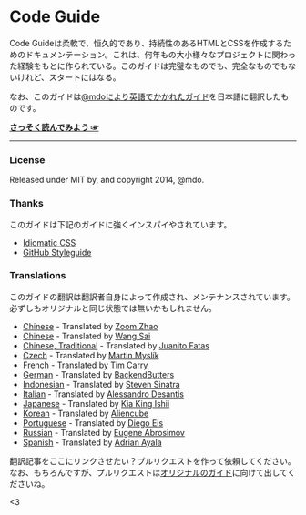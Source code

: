 # Code Guide

Code Guideは柔軟で、恒久的であり、持続性のあるHTMLとCSSを作成するためのドキュメンテーション。これは、何年もの大小様々なプロジェクトに関わった経験をもとに作られている。このガイドは完璧なものでも、完全なものでもないけれど、スタートにはなる。

なお、このガイドは[@mdoにより英語でかかれたガイド](https://github.com/mdo/code-guide)を日本語に翻訳したものです。

**[さっそく読んでみよう ☞](http://kia-king.com/code-guide)**

---

### License

Released under MIT by, and copyright 2014, @mdo.

### Thanks

このガイドは下記のガイドに強くインスパイやされています。

- [Idiomatic CSS](https://github.com/necolas/idiomatic-css)
- [GitHub Styleguide](http://github.com/styleguide)

### Translations

このガイドの翻訳は翻訳者自身によって作成され、メンテナンスされています。必ずしもオリジナルと同じ状態では無いかもしれません。

- [Chinese](http://zoomzhao.github.io/code-guide/) - Translated by [Zoom Zhao](https://github.com/ZoomZhao)
- [Chinese](http://codeguide.bootcss.com/) - Translated by [Wang Sai](https://github.com/wangsai)
- [Chinese, Traditional](http://juanitofatas.github.io/code-guide/) - Translated by [Juanito Fatas](https://github.com/JuanitoFatas)
- [Czech](http://smedzlatko.github.io/) - Translated by [Martin Myslík](https://github.com/Smedzlatko)
- [French](http://pixelastic.github.io/code-guide/) - Translated by [Tim Carry](https://github.com/pixelastic/)
- [German](http://BackendButters.github.io/code-guide/) - Translated by [BackendButters](https://github.com/BackendButters)
- [Indonesian](http://diagramatics.github.io/code-guide-id) - Translated by [Steven Sinatra](http://diagramatics.me)
- [Italian](http://alessandro1997.github.io/code-guide/) - Translated by [Alessandro Desantis](https://github.com/alessandro1997)
- [Japanese](http://kia-king.com/code-guide/) - Translated by [Kia King Ishii](https://github.com/kiaking)
- [Korean](http://code-guide.aliencube.org/) - Translated by [Aliencube](https://github.com/aliencube)
- [Portuguese](http://diegoeis.github.io/code-guide/) - Translated by [Diego Eis](http://tableless.com.br/)
- [Russian](http://instanceofpro.github.io/code-guide/) - Translated by [Eugene Abrosimov](https://github.com/instanceofpro)
- [Spanish](http://adrianayala.mx/code-guide/es/) - Translated by [Adrian Ayala](http://adrianayala.mx/)

翻訳記事をここにリンクさせたい？プルリクエストを作って依頼してください。なお、もちろんですが、プルリクエストは[オリジナルのガイド](https://github.com/mdo/code-guide)に向けて出してくださいね。

<3
